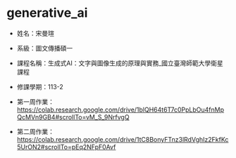 # generative_ai

- 姓名：宋曼瑄
- 系級：圖文傳播碩一
- 課程名稱：生成式AI：文字與圖像生成的原理與實務_國立臺灣師範大學衛星課程
- 修課學期：113-2

- 第一周作業：https://colab.research.google.com/drive/1blQH64t6T7c0PpLbOu4fnMpQcMVn9GB4#scrollTo=vM_S_9NrfvgQ
- 第二周作業：https://colab.research.google.com/drive/1tC8BonyFTnz3lRdVghIz2FkfKc5UrON2#scrollTo=pEq2NFpF0Avf

